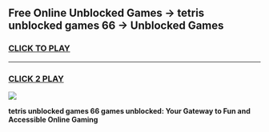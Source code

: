 
## Free Online Unblocked Games → tetris unblocked games 66 → Unblocked Games
<h3>
<a href="https://premium.freeplayer.one?title=tetris_unblocked_games_66&ref=21F">CLICK TO PLAY</a></h3>
<hr>

<h3>
<a href="https://premium.freeplayer.one?title=tetris_unblocked_games_66&ref=21F">CLICK 2 PLAY</a>
  
</h3>

<a href="https://premium.freeplayer.one?title=tetris_unblocked_games_66&ref=21F/"><img src="https://clearcache.store/games.png"></a>


**tetris unblocked games 66 games unblocked: Your Gateway to Fun and Accessible Online Gaming**
